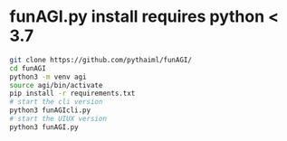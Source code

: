 # funAGI.py install requires python < 3.7

```bash
git clone https://github.com/pythaiml/funAGI/
cd funAGI
python3 -m venv agi
source agi/bin/activate
pip install -r requirements.txt
# start the cli version
python3 funAGIcli.py
# start the UIUX version
python3 funAGI.py
```
